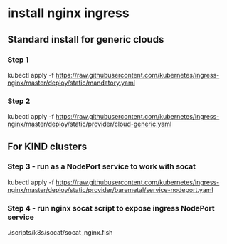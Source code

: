 # install nginx ingress

## Standard install for generic clouds
### Step 1
kubectl apply -f https://raw.githubusercontent.com/kubernetes/ingress-nginx/master/deploy/static/mandatory.yaml

### Step 2
kubectl apply -f https://raw.githubusercontent.com/kubernetes/ingress-nginx/master/deploy/static/provider/cloud-generic.yaml

## For KIND clusters
### Step 3 - run as a NodePort service to work with socat
kubectl apply -f https://raw.githubusercontent.com/kubernetes/ingress-nginx/master/deploy/static/provider/baremetal/service-nodeport.yaml

### Step 4 - run nginx socat script to expose ingress NodePort service
./scripts/k8s/socat/socat_nginx.fish